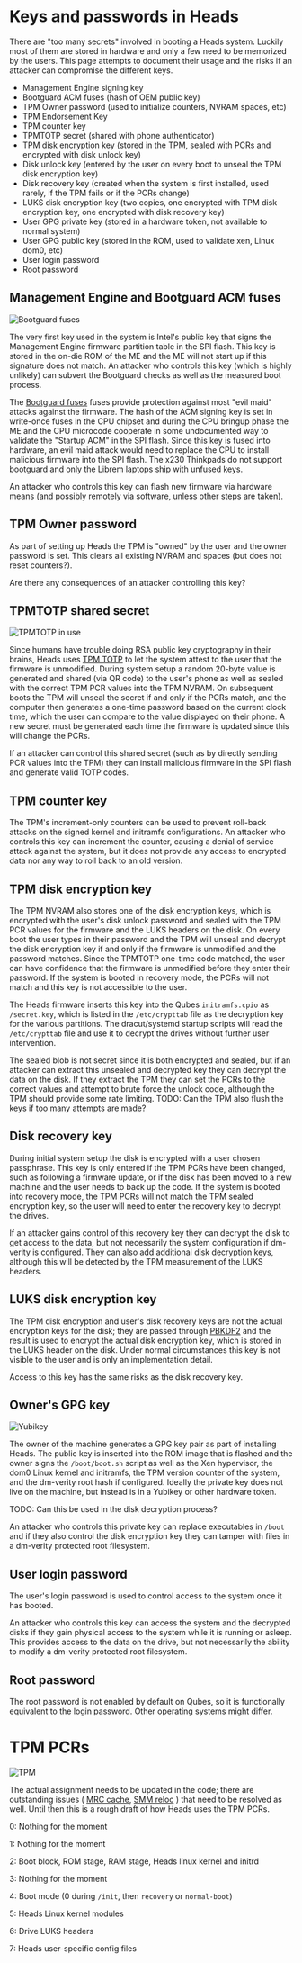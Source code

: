 Keys and passwords in Heads
====
There are "too many secrets" involved in booting a Heads system.  Luckily most of them are stored in hardware and only a few need to be memorized by the users.  This page attempts to document their usage and the risks if an attacker can compromise the different keys.

* Management Engine signing key
* Bootguard ACM fuses (hash of OEM public key)
* TPM Owner password (used to initialize counters, NVRAM spaces, etc)
* TPM Endorsement Key
* TPM counter key
* TPMTOTP secret (shared with phone authenticator)
* TPM disk encryption key (stored in the TPM, sealed with PCRs and encrypted with disk unlock key)
* Disk unlock key (entered by the user on every boot to unseal the TPM disk encryption key)
* Disk recovery key (created when the system is first installed, used rarely, if the TPM fails or if the PCRs change)
* LUKS disk encryption key (two copies, one encrypted with TPM disk encryption key, one encrypted with disk recovery key)
* User GPG private key (stored in a hardware token, not available to normal system)
* User GPG public key (stored in the ROM, used to validate xen, Linux dom0, etc)
* User login password
* Root password

Management Engine and Bootguard ACM fuses
---
![Bootguard fuses](images/Bootguard_fuses.jpg)

The very first key used in the system is Intel's public key that signs the Management Engine firmware partition table in the SPI flash.  This key is stored in the on-die ROM of the ME and the ME will not start up if this signature does not match.  An attacker who controls this key (which is highly unlikely) can subvert the Bootguard checks as well as the measured boot process.

The [Bootguard fuses](https://trmm.net/Bootguard) fuses provide protection against most "evil maid" attacks against the firmware.  The hash of the ACM signing key is set in write-once fuses in the CPU chipset and during the CPU bringup phase the ME and the CPU microcode cooperate in some undocumented way to validate the "Startup ACM" in the SPI flash.  Since this key is fused into hardware, an evil maid attack would need to replace the CPU to install malicious firmware into the SPI flash.  The x230 Thinkpads do not support bootguard and only the Librem laptops ship with unfused keys.

An attacker who controls this key can flash new firmware via hardware means (and possibly remotely via software, unless other steps are taken).

TPM Owner password
---
As part of setting up Heads the TPM is "owned" by the user and the owner password is set.  This clears all existing NVRAM and spaces (but does not reset counters?).

Are there any consequences of an attacker controlling this key?

TPMTOTP shared secret
---
![TPMTOTP in use](images/TPMTOTP_in_use.jpg)

Since humans have trouble doing RSA public key cryptography in their brains, Heads uses [TPM TOTP](https://trmm.net/Tpmtotp) to let the system attest to the user that the firmware is unmodified.  During system setup a random 20-byte value is generated and shared (via QR code) to the user's phone as well as sealed with the correct TPM PCR values into the TPM NVRAM.  On subsequent boots the TPM will unseal the secret if and only if the PCRs match, and the computer then generates a one-time password based on the current clock time, which the user can compare to the value displayed on their phone.  A new secret must be generated each time the firmware is updated since this will change the PCRs.

If an attacker can control this shared secret (such as by directly sending PCR values into the TPM) they can install malicious firmware in the SPI flash and generate valid TOTP codes.

TPM counter key
---
The TPM's increment-only counters can be used to prevent roll-back attacks on the signed kernel and initramfs configurations.  An attacker who controls this key can increment the counter, causing a denial of service attack against the system, but it does not provide any access to encrypted data nor any way to roll back to an old version.

TPM disk encryption key
---
The TPM NVRAM also stores one of the disk encryption keys, which is encrypted with the user's disk unlock password and sealed with the TPM PCR values for the firmware and the LUKS headers on the disk.  On every boot the user types in their password and the TPM will unseal and decrypt the disk encryption key if and only if the firmware is unmodified and the password matches.  Since the TPMTOTP one-time code matched, the user can have confidence that the firmware is unmodified before they enter their password.  If the system is booted in recovery mode, the PCRs will not match and this key is not accessible to the user.

The Heads firmware inserts this key into the Qubes `initramfs.cpio` as `/secret.key`, which is listed in the `/etc/crypttab` file as the decryption key for the various partitions.  The dracut/systemd startup scripts will read the `/etc/crypttab` file and use it to decrypt the drives without further user intervention.

The sealed blob is not secret since it is both encrypted and sealed, but if an attacker can extract this unsealed and decrypted key they can decrypt the data on the disk.  If they extract the TPM they can set the PCRs to the correct values and attempt to brute force the unlock code, although the TPM should provide some rate limiting. TODO: Can the TPM also flush the keys if too many attempts are made?

Disk recovery key
---
During initial system setup the disk is encrypted with a user chosen passphrase.  This key is only entered if the TPM PCRs have been changed, such as following a firmware update, or if the disk has been moved to a new machine and the user needs to back up the code.  If the system is booted into recovery mode, the TPM PCRs will not match the TPM sealed encryption key, so the user will need to enter the recovery key to decrypt the drives.

If an attacker gains control of this recovery key they can decrypt the disk to get access to the data, but not necessarily the system configuration if dm-verity is configured.  They can also add additional disk decryption keys, although this will be detected by the TPM measurement of the LUKS headers.

LUKS disk encryption key
---
The TPM disk encryption and user's disk recovery keys are not the actual encryption keys for the disk; they are passed through [PBKDF2](https://en.wikipedia.org/wiki/PBKDF2) and the result is used to encrypt the actual disk encryption key, which is stored in the LUKS header on the disk.  Under normal circumstances this key is not visible to the user and is only an implementation detail.

Access to this key has the same risks as the disk recovery key.

Owner's GPG key
---
![Yubikey](images/Yubikey.jpg)

The owner of the machine generates a GPG key pair as part of installing Heads.  The public key is inserted into the ROM image that is flashed and the owner signs the `/boot/boot.sh` script as well as the Xen hypervisor, the dom0 Linux kernel and initramfs, the TPM version counter of the system, and the dm-verity root hash if configured.  Ideally the private key does not live on the machine, but instead is in a Yubikey or other hardware token.

TODO: Can this be used in the disk decryption process?

An attacker who controls this private key can replace executables in `/boot` and if they also control the disk encryption key they can tamper with files in a dm-verity protected root filesystem.

User login password
---
The user's login password is used to control access to the system once it has booted.

An attacker who controls this key can access the system and the decrypted disks if they gain physical access to the system while it is running or asleep.  This provides access to the data on the drive, but not necessarily the ability to modify a dm-verity protected root filesystem.

Root password
---
The root password is not enabled by default on Qubes, so it is functionally equivalent to the login password.  Other operating systems might differ.

TPM PCRs
====
![TPM](images/TPM.jpg)

The actual assignment needs to be updated in the code; there are outstanding issues (
[MRC cache](https://github.com/osresearch/heads/issues/150),
[SMM reloc](https://github.com/osresearch/heads/issues/13)
) that need to be resolved as well.  Until then this is a rough draft of how Heads uses the TPM PCRs.

0: Nothing for the moment

1: Nothing for the moment

2: Boot block, ROM stage, RAM stage, Heads linux kernel and initrd

3: Nothing for the moment

4: Boot mode (0 during `/init`, then `recovery` or `normal-boot`)

5: Heads Linux kernel modules

6: Drive LUKS headers

7: Heads user-specific config files
